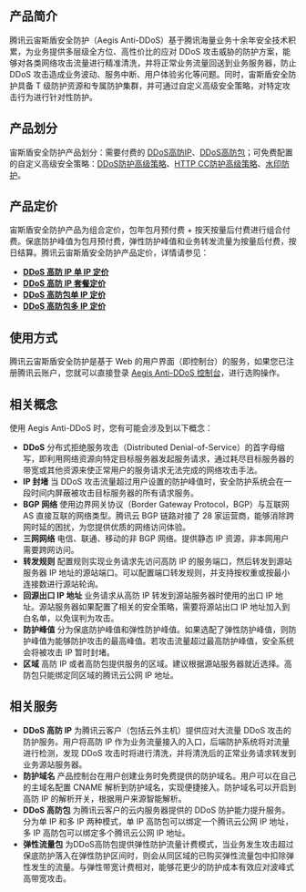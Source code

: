 ## 产品简介
腾讯云宙斯盾安全防护（Aegis Anti-DDoS）基于腾讯海量业务十余年安全技术积累，为业务提供多层级全方位、高性价比的应对 DDoS 攻击威胁的防护方案，能够对各类网络攻击流量进行精准清洗，并将正常业务流量回送到业务服务器，防止 DDoS 攻击造成业务波动、服务中断、用户体验劣化等问题。同时，宙斯盾安全防护具备 T 级防护资源和专属防护集群，并可通过自定义高级安全策略，对特定攻击行为进行针对性防护。

## 产品划分
宙斯盾安全防护产品划分：需要付费的 [DDoS高防IP](https://console.cloud.tencent.com/gamesec/secip)、[DDoS高防包](https://console.cloud.tencent.com/gamesec/ipbuff)；可免费配置的自定义高级安全策略：[DDoS防护高级策略](https://console.cloud.tencent.com/gamesec/asp)、[HTTP CC防护高级策略](https://console.cloud.tencent.com/gamesec/ccsp)、[水印防护](https://console.cloud.tencent.com/gamesec/mark)。 

## 产品定价
宙斯盾安全防护产品为组合定价，包年包月预付费 + 按天按量后付费进行组合付费。保底防护峰值为包月预付费，弹性防护峰值和业务转发流量为按量后付费，按日结算。腾讯云宙斯盾安全防护产品定价，详情请参见：

- **[DDoS 高防 IP 单 IP 定价](https://intl.cloud.tencent.com/zh/document/product/685/15262)**
- **[DDoS 高防 IP 套餐定价](https://intl.cloud.tencent.com/zh/document/product/685/19025)**
- **[DDoS 高防包单 IP 定价](https://intl.cloud.tencent.com/zh/document/product/685/15266)**
- **[DDoS 高防包多 IP 定价](https://intl.cloud.tencent.com/zh/document/product/685/15267)**

## 使用方式
腾讯云宙斯盾安全防护是基于 Web 的用户界面（即控制台）的服务，如果您已注册腾讯云账户，您就可以直接登录 [Aegis Anti-DDoS 控制台](https://console.cloud.tencent.com/gamesec)，进行选购操作。

## 相关概念
使用 Aegis Anti-DDoS 时，您有可能会涉及到以下概念：
- **DDoS**
分布式拒绝服务攻击（Distributed Denial-of-Service）的首字母缩写，即利用网络资源向特定目标服务器发起服务请求，通过耗尽目标服务器的带宽或其他资源来使正常用户的服务请求无法完成的网络攻击手法。
- **IP 封堵**
 当 DDoS 攻击流量超过用户设置的防护峰值时，安全防护系统会在一段时间内屏蔽被攻击目标服务器的所有请求服务。
- **BGP 网络**
使用边界网关协议（Border Gateway Protocol，BGP）与互联网 AS 直接互联的网络类型。腾讯云 BGP 链路对接了 28 家运营商，能够消除跨网时延的困扰，为您提供优质的网络访问体验。
- **三网网络**
电信、联通、移动的非 BGP 网络。提供静态 IP 资源，非本网用户需要跨网访问。
- **转发规则**
配置规则实现业务请求先访问高防 IP 的服务端口，然后转发到源站服务器 IP 地址的源站端口。可以配置端口转发规则，并支持按权重或按最小连接数进行源站轮询。
- **回源出口 IP 地址**
业务请求从高防 IP 转发到源站服务器时使用的出口 IP 地址。源站服务器如果配置了相关的安全策略，需要将源站出口 IP 地址加入到白名单，以免误判为攻击。
- **防护峰值**
分为保底防护峰值和弹性防护峰值。如果选配了弹性防护峰值，则防护峰值为能够防护攻击的最高峰值。若攻击流量超过最高防护峰值，安全系统会将被攻击 IP 暂时封堵。
- **区域**
高防 IP 或者高防包提供服务的区域。建议根据源站服务器就近选择。高防包只能绑定同区域的腾讯云公网 IP 地址。

## 相关服务
- **DDoS 高防 IP**
为腾讯云客户（包括云外主机）提供应对大流量 DDoS 攻击的防护服务。用户将高防 IP 作为业务流量接入的入口，后端防护系统将对流量进行检测，发现 DDoS 攻击时将进行清洗，并将清洗后的正常业务请求转发到业务源站服务器。
- **防护域名**
产品控制台在用户创建业务时免费提供的防护域名。用户可以在自己的主域名配置 CNAME 解析到防护域名，实现便捷接入。防护域名可以开启到高防 IP 的解析开关，根据用户来源智能解析。
- **DDoS 高防包**
为腾讯云客户的云内服务器提供的 DDoS 防护能力提升服务。分为单 IP 和多 IP 两种模式，单 IP 高防包可以绑定一个腾讯云公网 IP 地址，多 IP 高防包可以绑定多个腾讯云公网 IP 地址。
- **弹性流量包**
为DDoS高防包提供弹性防护流量计费模式，当业务发生攻击超过保底防护落入在弹性防护区间时，则会从同区域的已购买弹性流量包中扣除弹性发生的流量。与弹性带宽计费相对，能够花更少的防护成本有效应对波峰式高带宽攻击。
